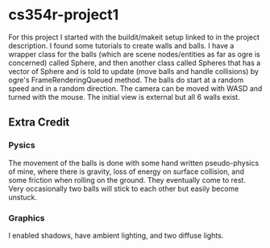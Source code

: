 # cs354r-project1

For this project I started with the buildit/makeit setup linked to in the project description. I found some tutorials to create walls and balls. I have a wrapper class for the balls (which are scene nodes/entities as far as ogre is concerned) called Sphere, and then another class called Spheres that has a vector of Sphere and is told to update (move balls and handle collisions) by ogre's FrameRenderingQueued method. The balls do start at a random speed and in a random direction. The camera can be moved with WASD and turned with the mouse. The initial view is external but all 6 walls exist.

## Extra Credit
### Pysics
The movement of the balls is done with some hand written pseudo-physics of mine, where there is gravity, loss of energy on surface collision, and some friction when rolling on the ground. They eventually come to rest. Very occasionally two balls will stick to each other but easily become unstuck.

### Graphics
I enabled shadows, have ambient lighting, and two diffuse lights.